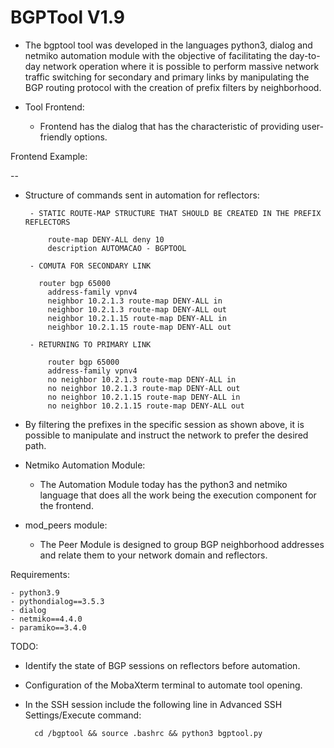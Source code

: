 # BGPTool V1.9

  - The bgptool tool was developed in the languages python3, dialog and netmiko automation module with the objective of facilitating the day-to-day network operation where it is possible to perform massive network traffic switching for secondary and primary links by manipulating the BGP routing protocol with the creation of prefix filters by neighborhood.

* Tool Frontend:

  - Frontend has the dialog that has the characteristic of providing user-friendly options.

Frontend Example:

--

 * Structure of commands sent in automation for reflectors:

        - STATIC ROUTE-MAP STRUCTURE THAT SHOULD BE CREATED IN THE PREFIX REFLECTORS

            route-map DENY-ALL deny 10
            description AUTOMACAO - BGPTOOL

        - COMUTA FOR SECONDARY LINK

          router bgp 65000
            address-family vpnv4
            neighbor 10.2.1.3 route-map DENY-ALL in
            neighbor 10.2.1.3 route-map DENY-ALL out
            neighbor 10.2.1.15 route-map DENY-ALL in
            neighbor 10.2.1.15 route-map DENY-ALL out

        - RETURNING TO PRIMARY LINK

            router bgp 65000
            address-family vpnv4
            no neighbor 10.2.1.3 route-map DENY-ALL in
            no neighbor 10.2.1.3 route-map DENY-ALL out
            no neighbor 10.2.1.15 route-map DENY-ALL in
            no neighbor 10.2.1.15 route-map DENY-ALL out


* By filtering the prefixes in the specific session as shown above, it is possible to manipulate and instruct the network to prefer the desired path.

* Netmiko Automation Module:

  - The Automation Module today has the python3 and netmiko language that does all the work being the execution component for the frontend.

* mod_peers module:

  - The Peer Module is designed to group BGP neighborhood addresses and relate them to your network domain and reflectors.

Requirements:

    - python3.9
    - pythondialog==3.5.3
    - dialog
    - netmiko==4.4.0
    - paramiko==3.4.0

TODO:

  - Identify the state of BGP sessions on reflectors before automation.


* Configuration of the MobaXterm terminal to automate tool opening.

* In the SSH session include the following line in Advanced SSH Settings/Execute command:

        cd /bgptool && source .bashrc && python3 bgptool.py

